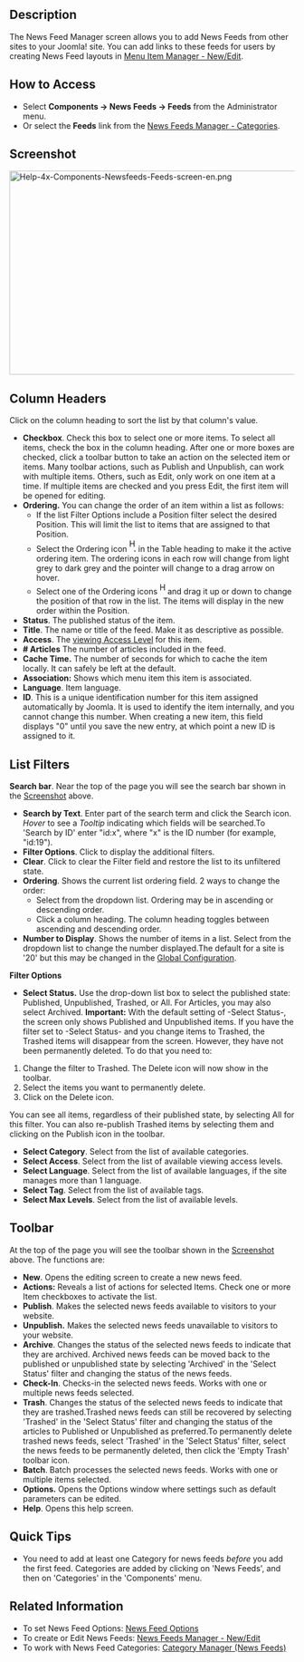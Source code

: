 <!-- Filename: Help4.x:News_Feeds / Display title: News Feeds -->

## Description

The News Feed Manager screen allows you to add News Feeds from other
sites to your Joomla! site. You can add links to these feeds for users
by creating News Feed layouts in
<a href="https://docs.joomla.org/Help4.x:News_Feeds:_New_or_Edit"
class="mw-redirect" title="Help4.x:News Feeds: New or Edit">Menu Item
Manager - New/Edit</a>.

## How to Access

- Select **Components **→** News Feeds **→** Feeds** from the
  Administrator menu.
- Or select the **Feeds** link from the [News Feeds Manager -
  Categories](https://docs.joomla.org/Help4.x:News_Feeds:_Categories "Help4.x:News Feeds: Categories").

## Screenshot

<img
src="https://docs.joomla.org/images/9/9d/Help-4x-Components-Newsfeeds-Feeds-screen-en.png"
decoding="async" data-file-width="800" data-file-height="360"
width="800" height="360"
alt="Help-4x-Components-Newsfeeds-Feeds-screen-en.png" />

## Column Headers

Click on the column heading to sort the list by that column's value.

- **Checkbox**. Check this box to select one or more items. To select
  all items, check the box in the column heading. After one or more
  boxes are checked, click a toolbar button to take an action on the
  selected item or items. Many toolbar actions, such as Publish and
  Unpublish, can work with multiple items. Others, such as Edit, only
  work on one item at a time. If multiple items are checked and you
  press Edit, the first item will be opened for editing.
- **Ordering.** You can change the order of an item within a list as
  follows:
  - If the list Filter Options include a Position filter select the
    desired Position. This will limit the list to items that are
    assigned to that Position.
  - Select the Ordering icon <img
    src="https://docs.joomla.org/images/e/ee/Help30-Ordering-colheader-icon.png"
    decoding="async" data-file-width="12" data-file-height="23" width="12"
    height="23" alt="Help30-Ordering-colheader-icon.png" /> in the Table
    heading to make it the active ordering item. The ordering icons in
    each row will change from light grey to dark grey and the pointer
    will change to a drag arrow on hover.
  - Select one of the Ordering icons <img
    src="https://docs.joomla.org/images/8/87/Help30-Ordering-colheader-grab-bar-icon.png"
    decoding="async" data-file-width="10" data-file-height="21" width="10"
    height="21" alt="Help30-Ordering-colheader-grab-bar-icon.png" /> and
    drag it up or down to change the position of that row in the list.
    The items will display in the new order within the Position.
- **Status**. The published status of the item.
- **Title**. The name or title of the feed. Make it as descriptive as
  possible.
- **Access**. The [viewing Access
  Level](https://docs.joomla.org/Help4.x:Users:_Viewing_Access_Levels/en "Special:MyLanguage/Help4.x:Users: Viewing Access Levels/en")
  for this item.
- **\# Articles** The number of articles included in the feed.
- **Cache Time.** The number of seconds for which to cache the item
  locally. It can safely be left at the default.
- **Association:** Shows which menu item this item is associated.
- **Language**. Item language.
- **ID**. This is a unique identification number for this item assigned
  automatically by Joomla. It is used to identify the item internally,
  and you cannot change this number. When creating a new item, this
  field displays "0" until you save the new entry, at which point a new
  ID is assigned to it.

## List Filters

**Search bar**. Near the top of the page you will see the search bar
shown in the [Screenshot](#screenshot) above.

- **Search by Text**. Enter part of the search term and click the Search
  icon. *Hover* to see a *Tooltip* indicating which fields will be
  searched.To 'Search by ID' enter "id:x", where "x" is the ID number
  (for example, "id:19").
- **Filter Options**. Click to display the additional filters.
- **Clear**. Click to clear the Filter field and restore the list to its
  unfiltered state.
- **Ordering**. Shows the current list ordering field. 2 ways to change
  the order:
  - Select from the dropdown list. Ordering may be in ascending or
    descending order.
  - Click a column heading. The column heading toggles between ascending
    and descending order.
- **Number to Display**. Shows the number of items in a list. Select
  from the dropdown list to change the number displayed.The default for
  a site is '20' but this may be changed in the [Global
  Configuration](https://docs.joomla.org/Help4.x:Site_Global_Configuration/en#defaultlistlimit "Help4.x:Site Global Configuration/en").

**Filter Options**

- **Select Status.** Use the drop-down list box to select the published
  state: Published, Unpublished, Trashed, or All. For Articles, you may
  also select Archived. **Important:** With the default setting of
  -Select Status-, the screen only shows Published and Unpublished
  items. If you have the filter set to -Select Status- and you change
  items to Trashed, the Trashed items will disappear from the screen.
  However, they have not been permanently deleted. To do that you need
  to:

1.  Change the filter to Trashed. The Delete icon will now show in the
    toolbar.
2.  Select the items you want to permanently delete.
3.  Click on the Delete icon.

You can see all items, regardless of their published state, by selecting
All for this filter. You can also re-publish Trashed items by selecting
them and clicking on the Publish icon in the toolbar.

- **Select Category**. Select from the list of available categories.
- **Select Access**. Select from the list of available viewing access
  levels.
- **Select Language**. Select from the list of available languages, if
  the site manages more than 1 language.
- **Select Tag**. Select from the list of available tags.
- **Select Max Levels**. Select from the list of available levels.

## Toolbar

At the top of the page you will see the toolbar shown in the
[Screenshot](#Screenshot) above. The functions are:

- **New**. Opens the editing screen to create a new news feed.
- **Actions:** Reveals a list of actions for selected Items. Check one
  or more Item checkboxes to activate the list.
- **Publish**. Makes the selected news feeds available to visitors to
  your website.
- **Unpublish.** Makes the selected news feeds unavailable to visitors
  to your website.
- **Archive**. Changes the status of the selected news feeds to indicate
  that they are archived. Archived news feeds can be moved back to the
  published or unpublished state by selecting 'Archived' in the 'Select
  Status' filter and changing the status of the news feeds.
- **Check-In**. Checks-in the selected news feeds. Works with one or
  multiple news feeds selected.
- **Trash**. Changes the status of the selected news feeds to indicate
  that they are trashed.Trashed news feeds can still be recovered by
  selecting 'Trashed' in the 'Select Status' filter and changing the
  status of the articles to Published or Unpublished as preferred.To
  permanently delete trashed news feeds, select 'Trashed' in the 'Select
  Status' filter, select the news feeds to be permanently deleted, then
  click the 'Empty Trash' toolbar icon.
- **Batch**. Batch processes the selected news feeds. Works with one or
  multiple items selected.
- **Options.** Opens the Options window where settings such as default
  parameters can be edited.
- **Help**. Opens this help screen.

## Quick Tips

- You need to add at least one Category for news feeds *before* you add
  the first feed. Categories are added by clicking on 'News Feeds', and
  then on 'Categories' in the 'Components' menu.

## Related Information

- To set News Feed Options: [News Feed
  Options](https://docs.joomla.org/Help4.x:News_Feed:_Options "Help4.x:News Feed: Options")
- To create or Edit News Feeds:
  <a href="https://docs.joomla.org/Help4.x:News_Feeds:_New_or_Edit"
  class="mw-redirect" title="Help4.x:News Feeds: New or Edit">News Feeds
  Manager - New/Edit</a>
- To work with News Feed Categories: [Category Manager (News
  Feeds)](https://docs.joomla.org/Help4.x:News_Feeds:_Categories "Help4.x:News Feeds: Categories")
